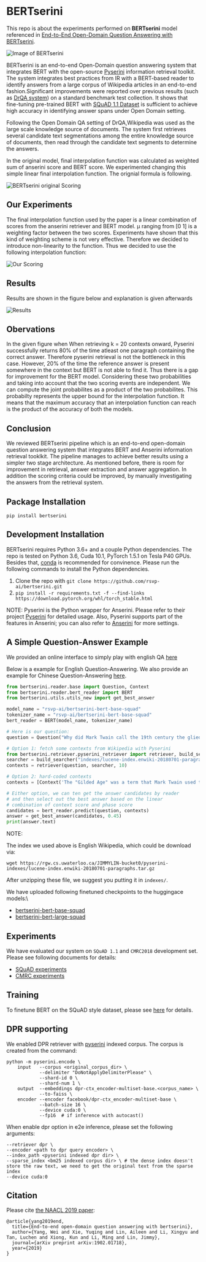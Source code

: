 # BERTserini


This repo is about the experiments performed on **BERTserini** model referenced in [End-to-End Open-Domain Question Answering with BERTserini](https://www.aclweb.org/anthology/N19-4013/). 


![Image of BERTserini](https://github.com/rsvp-ai/bertserini/blob/master/pipeline.png?raw=true)

BERTserini is an end-to-end Open-Domain question answering system that integrates BERT with the open-source [Pyserini](https://github.com/castorini/pyserini) information retrieval toolkit. The system integrates best practices from IR with a BERT-based reader to identify answers from a large corpus of Wikipedia articles in an end-to-end fashion.Significant improvements were reported over previous results (such as [DrQA system](https://github.com/facebookresearch/DrQA)) on a standard benchmark test collection. It shows that fine-tuning pre-trained BERT with [SQuAD 1.1 Dataset](https://arxiv.org/abs/1606.05250) is sufficient to achieve high accuracy in identifying answer spans under Open Domain setting.

Following the Open Domain QA setting of DrQA,Wikipedia was used as the large scale knowledge source of documents. The system first retrieves several candidate text segmentations among the entire knowledge source of documents, then read through the candidate text segments to determine the answers.

In the original model, final interpolation function was calculated as weighted sum of anserini score and BERT score. We experimented changing this simple linear final interpolation function. The orignial formula is following.

![BERTserini original Scoring ](https://github.com/UmarChaudhari/bertserini/blob/master/original_score.png?raw=true)

## Our Experiments
The final interpolation function used
by the paper is a linear combination of scores from the anserini
retriever and BERT model. µ ranging from [0 1] is a weighting
factor between the two scores. Experiments have shown that
this kind of weighting scheme is not very effective. Therefore
we decided to introduce non-linearity to the function. Thus we
decided to use the following interpolation function:

![Our Scoring](https://github.com/UmarChaudhari/bertserini/blob/master/our_score.png?raw=true)

## Results
Results are shown in the figure below and explanation is given afterwards

![Results](https://github.com/UmarChaudhari/bertserini/blob/master/graphs.png?raw=true)

## Obervations
In the given figure when When retrieving k = 20 contexts
onward, Pyserini successfully returns 80% of the time atleast one paragraph containing the correct answer. Therefore
pyserini retrieval is not the bottleneck in this case. However,
20% of the time the reference answer is present somewhere
in the context but BERT is not able to find it. Thus there is a
gap for improvement for the BERT model.
Considering these two probabilities and taking into account
that the two scoring events are independent. We can compute
the joint probabilites as a product of the two probabilites.
This probabilty represents the upper bound for the interpolation function. It means that the maximum accuracy that an
interpolation function can reach is the product of the accuracy
of both the models.

## Conclusion
We reviewed BERTserini pipeline which is an end-to-end open-domain question answering system that integrates
BERT and Anserini information retrieval tooklkit. The pipeline
manages to achieve better results using a simpler two stage
architecture. As mentioned before, there is room for improvement in retrieval, answer extraction and answer aggregation. In
addition the scoring criteria could be improved, by manually
investigating the answers from the retrieval system.

## Package Installation
```
pip install bertserini
```

## Development Installation
BERTserini requires Python 3.6+ and a couple Python dependencies. 
The repo is tested on Python 3.6, Cuda 10.1, PyTorch 1.5.1 on Tesla P40 GPUs.
Besides that, [conda](https://docs.conda.io/projects/conda/en/latest/user-guide/install/) is recommended for convinence. Please run the following commands to install the Python dependencies. 
1. Clone the repo with ```git clone https://github.com/rsvp-ai/bertserini.git```
2. ```pip install -r requirements.txt -f --find-links https://download.pytorch.org/whl/torch_stable.html```

NOTE: Pyserini is the Python wrapper for Anserini. 
Please refer to their project [Pyserini](https://github.com/castorini/pyserini) for detailed usage. Also, Pyserini supports part of the features in Anserini; you can also refer to [Anserini](https://github.com/castorini/anserini) for more settings.


## A Simple Question-Answer Example
We provided an online interface to simply play with english QA [here](https://huggingface.co/rsvp-ai/bertserini-bert-base-squad?text=Where+do+I+live%3F&context=My+name+is+Sarah+and+I+live+in+London)

Below is a example for English Question-Answering. We also provide an example for Chinese Question-Answering [here](docs/qa_example_zh.md).
```python
from bertserini.reader.base import Question, Context
from bertserini.reader.bert_reader import BERT
from bertserini.utils.utils_new import get_best_answer

model_name = "rsvp-ai/bertserini-bert-base-squad"
tokenizer_name = "rsvp-ai/bertserini-bert-base-squad"
bert_reader = BERT(model_name, tokenizer_name)

# Here is our question:
question = Question("Why did Mark Twain call the 19th century the glied age?")

# Option 1: fetch some contexts from Wikipedia with Pyserini
from bertserini.retriever.pyserini_retriever import retriever, build_searcher
searcher = build_searcher("indexes/lucene-index.enwiki-20180701-paragraphs")
contexts = retriever(question, searcher, 10)

# Option 2: hard-coded contexts
contexts = [Context('The "Gilded Age" was a term that Mark Twain used to describe the period of the late 19th century when there had been a dramatic expansion of American wealth and prosperity.')]

# Either option, we can ten get the answer candidates by reader
# and then select out the best answer based on the linear 
# combination of context score and phase score
candidates = bert_reader.predict(question, contexts)
answer = get_best_answer(candidates, 0.45)
print(answer.text)
```

NOTE:

 The index we used above is English Wikipedia, which could be download via:
```
wget https://rgw.cs.uwaterloo.ca/JIMMYLIN-bucket0/pyserini-indexes/lucene-index.enwiki-20180701-paragraphs.tar.gz
```

After unzipping these file, we suggest you putting it in `indexes/`.

We have uploaded following finetuned checkpoints to the huggingace models:\
- [bertserini-bert-base-squad](https://huggingface.co/rsvp-ai/bertserini-bert-base-squad)
- [bertserini-bert-large-squad](https://huggingface.co/rsvp-ai/bertserini-bert-large-squad)

## Experiments
We have evaluated our system on `SQuAD 1.1` and `CMRC2018` development set.
Please see following documents for details:  
- [SQuAD experiments](docs/experiments-squad.md)  
- [CMRC experiments](docs/experiments-cmrc.md)

## Training
To finetune BERT on the SQuAD style dataset, please see [here](docs/train_squad.md) for details.


## DPR supporting

We enabled DPR retriever with [pyserini](https://github.com/castorini/pyserini) indexed corpus.
The corpus is created from the command:
```
python -m pyserini.encode \
    input   --corpus <original_corpus_dir> \
            --delimiter "DoNotApplyDelimiterPlease" \
            --shard-id 0 \
            --shard-num 1 \
    output  --embeddings dpr-ctx_encoder-multiset-base.<corpus_name> \
            --to-faiss \
    encoder --encoder facebook/dpr-ctx_encoder-multiset-base \
            --batch-size 16 \
            --device cuda:0 \
            --fp16  # if inference with autocast()
```

When enable dpr option in e2e inference, please set the following arguments:

```
--retriever dpr \
--encoder <path to dpr query encoder> \
--index_path <pyserini indexed dpr dir> \
--sparse_index <bm25 indexed corpus dir> \ # the dense index doesn't store the raw text, we need to get the original text from the sparse index
--device cuda:0
```

## Citation

Please cite [the NAACL 2019 paper]((https://www.aclweb.org/anthology/N19-4013/)):

```
@article{yang2019end,
  title={End-to-end open-domain question answering with bertserini},
  author={Yang, Wei and Xie, Yuqing and Lin, Aileen and Li, Xingyu and Tan, Luchen and Xiong, Kun and Li, Ming and Lin, Jimmy},
  journal={arXiv preprint arXiv:1902.01718},
  year={2019}
}
```

